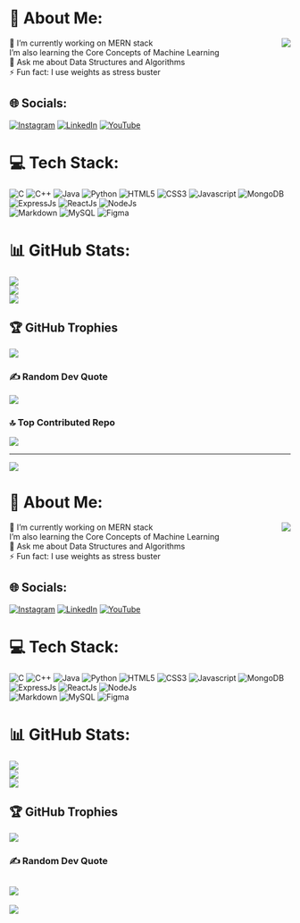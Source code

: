 

# 💫 About Me:
<div align="center">
  <img src="https://spotify-github-profile.vercel.app/api/view?uid=31hdtikqupijzdyymhxljertebje&cover_image=true&theme=natemoo-re&show_offline=false&background_color=121212&interchange=false" align="right" />
</div>
🔭 I’m currently working on MERN stack<br> I’m also learning the Core Concepts of Machine Learning<br>💬 Ask me about Data Structures and Algorithms<br>⚡ Fun fact: I use weights as stress buster
<br/>  

## 🌐 Socials:
[![Instagram](https://img.shields.io/badge/Instagram-%23E4405F.svg?logo=Instagram&logoColor=white)](https://instagram.com/https://www.instagram.com/chndrsh/) [![LinkedIn](https://img.shields.io/badge/LinkedIn-%230077B5.svg?logo=linkedin&logoColor=white)](https://linkedin.com/in/https://www.linkedin.com/in/chandresh-patel-31b163250/) [![YouTube](https://img.shields.io/badge/YouTube-%23FF0000.svg?logo=YouTube&logoColor=white)](https://youtube.com/@https://www.youtube.com/@itschndrsh) 

# 💻 Tech Stack:
![C](https://img.shields.io/badge/c-%2300599C.svg?style=for-the-badge&logo=c&logoColor=white)  ![C++](https://img.shields.io/badge/c++-%2300599C.svg?style=for-the-badge&logo=c%2B%2B&logoColor=white) ![Java](https://img.shields.io/badge/java-%23ED8B00.svg?style=for-the-badge&logo=java&logoColor=white) ![Python](https://img.shields.io/badge/python-3670A0?style=for-the-badge&logo=python&logoColor=ffdd54) 
![HTML5](https://img.shields.io/badge/html5-%23E34F26.svg?style=for-the-badge&logo=html5&logoColor=white) ![CSS3](https://img.shields.io/badge/CSS3-1572B6?style=for-the-badge&logo=css3&logoColor=white) ![Javascript](https://img.shields.io/badge/JavaScript-323330?style=for-the-badge&logo=javascript&logoColor=F7DF1E)
![MongoDB](https://img.shields.io/badge/MongoDB-4EA94B?style=for-the-badge&logo=mongodb&logoColor=whi) ![ExpressJs](https://img.shields.io/badge/Express.js-404D59?style=for-the-badge) ![ReactJs](https://img.shields.io/badge/React-20232A?style=for-the-badge&logo=react&logoColor=61DAFB) ![NodeJs](https://img.shields.io/badge/Node.js-43853D?style=for-the-badge&logo=node.js&logoColor=white)  
![Markdown](https://img.shields.io/badge/markdown-%23000000.svg?style=for-the-badge&logo=markdown&logoColor=white)
![MySQL](https://img.shields.io/badge/mysql-%2300f.svg?style=for-the-badge&logo=mysql&logoColor=white) 
![Figma](https://img.shields.io/badge/figma-%23F24E1E.svg?style=for-the-badge&logo=figma&logoColor=white) 


# 📊 GitHub Stats:
![](https://github-readme-stats.vercel.app/api?username=ChndrshP&theme=tokyonight&hide_border=false&include_all_commits=true&count_private=true)<br/>
![](https://github-readme-streak-stats.herokuapp.com/?user=ChndrshP&theme=tokyonight&hide_border=false)<br/>
![](http://github-profile-summary-cards.vercel.app/api/cards/profile-details?username=ChndrshP&theme=tokyonight&hide_border=false)<br/>


## 🏆 GitHub Trophies
![](https://github-profile-trophy.vercel.app/?username=ChndrshP&theme=tokyonight&no-frame=false&no-bg=false&margin-w=4)

### ✍️ Random Dev Quote
![](https://quotes-github-readme.vercel.app/api?type=horizontal&theme=tokyonight)

### 🔝 Top Contributed Repo
![](https://github-contributor-stats.vercel.app/api?username=ChndrshP&limit=5&theme=tokyonight&combine_all_yearly_contributions=true)

---
[![](https://visitcount.itsvg.in/api?id=ChndrshP&icon=8&color=8)](https://visitcount.itsvg.in)





# 💫 About Me:
<div align="center">
  <img src="https://spotify-github-profile.vercel.app/api/view?uid=31hdtikqupijzdyymhxljertebje&cover_image=true&theme=natemoo-re&show_offline=false&background_color=121212&interchange=false" align="right" />
</div>
🔭 I’m currently working on MERN stack<br> I’m also learning the Core Concepts of Machine Learning<br>💬 Ask me about Data Structures and Algorithms<br>⚡ Fun fact: I use weights as stress buster

<br/>  


## 🌐 Socials:
[![Instagram](https://img.shields.io/badge/Instagram-%23E4405F.svg?logo=Instagram&logoColor=white)](https://instagram.com/https://www.instagram.com/chndrsh/) [![LinkedIn](https://img.shields.io/badge/LinkedIn-%230077B5.svg?logo=linkedin&logoColor=white)](https://linkedin.com/in/https://www.linkedin.com/in/chandresh-patel-31b163250/) [![YouTube](https://img.shields.io/badge/YouTube-%23FF0000.svg?logo=YouTube&logoColor=white)](https://youtube.com/@https://www.youtube.com/@itschndrsh) 



# 💻 Tech Stack:
![C](https://img.shields.io/badge/c-%2300599C.svg?style=for-the-badge&logo=c&logoColor=white)  ![C++](https://img.shields.io/badge/c++-%2300599C.svg?style=for-the-badge&logo=c%2B%2B&logoColor=white) ![Java](https://img.shields.io/badge/java-%23ED8B00.svg?style=for-the-badge&logo=java&logoColor=white) ![Python](https://img.shields.io/badge/python-3670A0?style=for-the-badge&logo=python&logoColor=ffdd54) 
![HTML5](https://img.shields.io/badge/html5-%23E34F26.svg?style=for-the-badge&logo=html5&logoColor=white) ![CSS3](https://img.shields.io/badge/CSS3-1572B6?style=for-the-badge&logo=css3&logoColor=white) ![Javascript](https://img.shields.io/badge/JavaScript-323330?style=for-the-badge&logo=javascript&logoColor=F7DF1E)
![MongoDB](https://img.shields.io/badge/MongoDB-4EA94B?style=for-the-badge&logo=mongodb&logoColor=whi) ![ExpressJs](https://img.shields.io/badge/Express.js-404D59?style=for-the-badge) ![ReactJs](https://img.shields.io/badge/React-20232A?style=for-the-badge&logo=react&logoColor=61DAFB) ![NodeJs](https://img.shields.io/badge/Node.js-43853D?style=for-the-badge&logo=node.js&logoColor=white)  
![Markdown](https://img.shields.io/badge/markdown-%23000000.svg?style=for-the-badge&logo=markdown&logoColor=white)
![MySQL](https://img.shields.io/badge/mysql-%2300f.svg?style=for-the-badge&logo=mysql&logoColor=white) 
![Figma](https://img.shields.io/badge/figma-%23F24E1E.svg?style=for-the-badge&logo=figma&logoColor=white) 




# 📊 GitHub Stats:
![](https://github-readme-stats.vercel.app/api?username=ChndrshP&theme=tokyonight&hide_border=false&include_all_commits=true&count_private=true)<br/>
![](https://github-readme-streak-stats.herokuapp.com/?user=ChndrshP&theme=tokyonight&hide_border=false)<br/>
![](http://github-profile-summary-cards.vercel.app/api/cards/profile-details?username=ChndrshP&theme=tokyonight&hide_border=false)<br/>


## 🏆 GitHub Trophies
![](https://github-profile-trophy.vercel.app/?username=ChndrshP&theme=tokyonight&no-frame=false&no-bg=false&margin-w=4)

### ✍️ Random Dev Quote
![](https://quotes-github-readme.vercel.app/api?type=horizontal&theme=tokyonight)
---
[![](https://visitcount.itsvg.in/api?id=ChndrshP&icon=8&color=8)](https://visitcount.itsvg.in)







